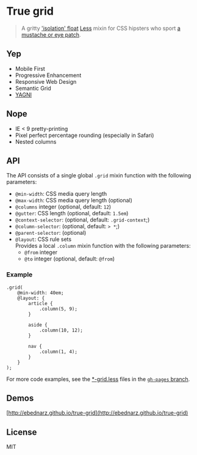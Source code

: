 # True grid

> A gritty
['isolation' float](http://palantir.net/blog/responsive-design-s-dirty-little-secret)
[Less](http://lesscss.org/)
mixin for CSS hipsters who sport
[a mustache or eye patch](http://en.wikipedia.org/wiki/True_Grit_(1969_film)#Differences_from_the_novel).

## Yep

- Mobile First
- Progressive Enhancement
- Responsive Web Design
- Semantic Grid
- [YAGNI](http://en.wikipedia.org/wiki/You_aren't_gonna_need_it)

## Nope

- IE < 9 pretty-printing
- Pixel perfect percentage rounding (especially in Safari)
- Nested columns

## API

The API consists of a single global `.grid` mixin function with the following
parameters:

- `@min-width`: CSS media query length
- `@max-width`: CSS media query length (optional)
- `@columns` integer (optional, default: `12`)
- `@gutter`: CSS length (optional, default: `1.5em`)
- `@context-selector`: (optional, default: `.grid-context`;)
- `@column-selector`: (optional, default: `> *`;)
- `@parent-selector`: (optional)
- `@layout`: CSS rule sets<br>
   Provides a local `.column` mixin function with the following parameters:
    - `@from` integer
    - `@to` integer (optional, default: `@from`)

### Example

    .grid(
        @min-width: 40em;
        @layout: {
            article {
                .column(5, 9);
            }

            aside {
                .column(10, 12);
            }

            nav {
                .column(1, 4);
            }
        }
    );

For more code examples, see the
[*-grid.less](https://github.com/ebednarz/true-grid/tree/gh-pages/)
files in the
[`gh-pages` branch](https://github.com/ebednarz/true-grid/tree/gh-pages/).

## Demos

[http://ebednarz.github.io/true-grid](http://ebednarz.github.io/true-grid)

## License

MIT
